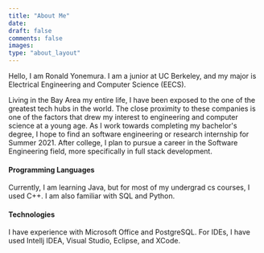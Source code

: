```yaml
---
title: "About Me"
date:
draft: false
comments: false
images: 
type: "about_layout" 
---
```


Hello, I am Ronald Yonemura. I am a junior at UC
Berkeley, and my major is Electrical Engineering
and Computer Science (EECS). 

Living in the Bay Area my entire life, I have been
exposed to the one of the greatest tech hubs in the
world. The close proximity to these companies is one
of the factors that drew my interest to engineering 
and computer science at a young age. As I work towards 
completing my bachelor's degree, I hope to find an
software engineering or research internship for Summer
2021. After college, I plan to pursue a career in the 
Software Engineering field, more specifically in full 
stack development.

#### **Programming Languages**

Currently, I am learning Java, but for most of my undergrad
cs courses, I used C++. I am also familiar with SQL and Python.

#### **Technologies**

I have experience with Microsoft Office and PostgreSQL.
For IDEs, I have used Intellj IDEA, Visual Studio, Eclipse,
and XCode.
